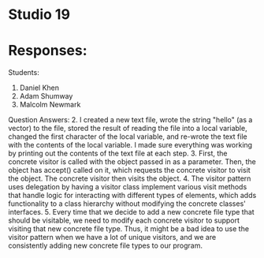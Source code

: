 # Studio 19

# Responses:
Students:
1. Daniel Khen
2. Adam Shumway
3. Malcolm Newmark


Question Answers:
2. I created a new text file, wrote the string "hello" (as a vector<char>) to the file, stored the result of reading 
   the file into a local variable, changed the first character of the local variable, and re-wrote the text file 
   with the contents of the local variable. I made sure everything was working by printing out the contents of the 
   text file at each step.
3. First, the concrete visitor is called with the object passed in as a parameter. Then, the object has accept() 
   called on it, which requests the concrete visitor to visit the object. The concrete visitor then visits the object.
4. The visitor pattern uses delegation by having a visitor class implement various visit methods that handle logic 
   for interacting with different types of elements, which adds functionality to a class hierarchy without 
   modifying the concrete classes' interfaces.
5. Every time that we decide to add a new concrete file type that should be visitable, we need to modify each 
   concrete visitor to support visiting that new concrete file type. Thus, it might be a bad idea to use the visitor 
   pattern when we have a lot of unique visitors, and we are consistently adding new concrete file types to our program. 